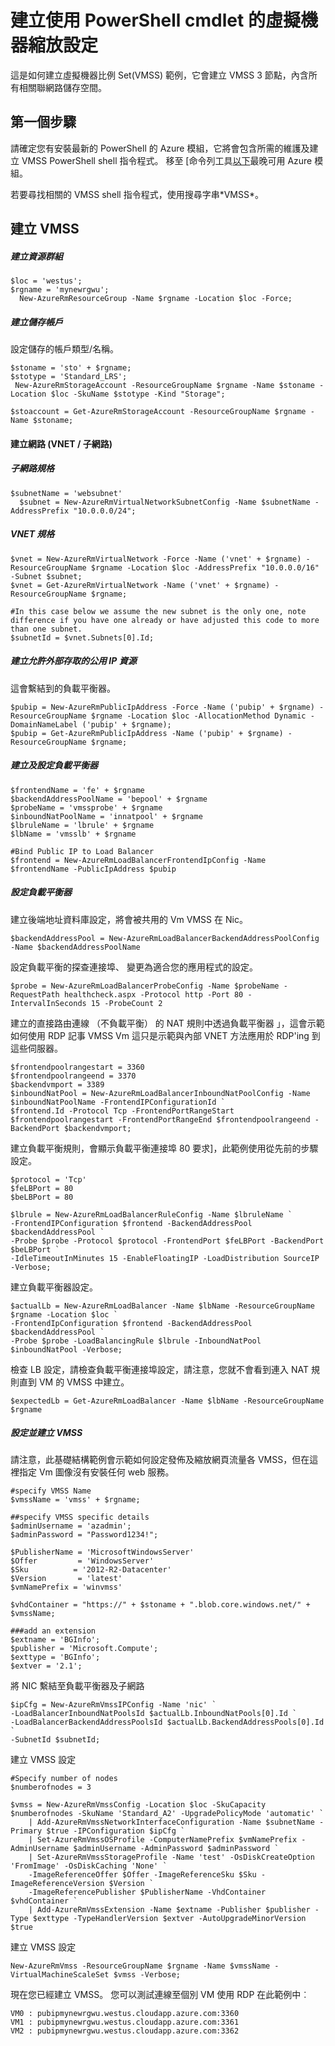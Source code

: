 <properties
    pageTitle="建立使用 PowerShell cmdlet 的虛擬機器縮放比例設定 |Microsoft Azure"
    description="開始建立和管理使用 PowerShell 的 Azure cmdlet 您第一份 Azure 虛擬機器縮放設定"
    services="virtual-machines-windows"
    documentationCenter=""
    authors="danielsollondon"
    manager="timlt"
    editor=""
    tags="azure-resource-manager"/>

<tags
    ms.service="virtual-machines-windows"
    ms.workload="infrastructure-services"
    ms.tgt_pltfrm="na"
    ms.devlang="na"
    ms.topic="article"
    ms.date="09/29/2016"
    ms.author="danielsollondon"/>

# <a name="creating-virtual-machine-scale-sets-using-powershell-cmdlets"></a>建立使用 PowerShell cmdlet 的虛擬機器縮放設定

這是如何建立虛擬機器比例 Set(VMSS) 範例，它會建立 VMSS 3 節點，內含所有相關聯網路儲存空間。

## <a name="first-steps"></a>第一個步驟
請確定您有安裝最新的 PowerShell 的 Azure 模組，它將會包含所需的維護及建立 VMSS PowerShell shell 指令程式。
移至 [命令列工具[以下](http://aka.ms/webpi-azps)最晚可用 Azure 模組。

若要尋找相關的 VMSS shell 指令程式，使用搜尋字串\*VMSS\*。

## <a name="creating-a-vmss"></a>建立 VMSS

##### <a name="create-resource-group"></a>建立資源群組

```
$loc = 'westus';
$rgname = 'mynewrgwu';
  New-AzureRmResourceGroup -Name $rgname -Location $loc -Force;
```

##### <a name="create-storage-account"></a>建立儲存帳戶

設定儲存的帳戶類型/名稱。

```
$stoname = 'sto' + $rgname;
$stotype = 'Standard_LRS';
 New-AzureRmStorageAccount -ResourceGroupName $rgname -Name $stoname -Location $loc -SkuName $stotype -Kind "Storage";

$stoaccount = Get-AzureRmStorageAccount -ResourceGroupName $rgname -Name $stoname;
```

#### <a name="create-networking-vnet--subnet"></a>建立網路 (VNET / 子網路)

##### <a name="subnet-specification"></a>子網路規格

```
$subnetName = 'websubnet'
  $subnet = New-AzureRmVirtualNetworkSubnetConfig -Name $subnetName -AddressPrefix "10.0.0.0/24";
```

##### <a name="vnet-specification"></a>VNET 規格

```
$vnet = New-AzureRmVirtualNetwork -Force -Name ('vnet' + $rgname) -ResourceGroupName $rgname -Location $loc -AddressPrefix "10.0.0.0/16" -Subnet $subnet;
$vnet = Get-AzureRmVirtualNetwork -Name ('vnet' + $rgname) -ResourceGroupName $rgname;

#In this case below we assume the new subnet is the only one, note difference if you have one already or have adjusted this code to more than one subnet.
$subnetId = $vnet.Subnets[0].Id;
```

##### <a name="create-public-ip-resource-to-allow-external-access"></a>建立允許外部存取的公用 IP 資源

這會繫結到的負載平衡器。

```
$pubip = New-AzureRmPublicIpAddress -Force -Name ('pubip' + $rgname) -ResourceGroupName $rgname -Location $loc -AllocationMethod Dynamic -DomainNameLabel ('pubip' + $rgname);
$pubip = Get-AzureRmPublicIpAddress -Name ('pubip' + $rgname) -ResourceGroupName $rgname;
```

##### <a name="create-and-configure-load-balancer"></a>建立及設定負載平衡器

```
$frontendName = 'fe' + $rgname
$backendAddressPoolName = 'bepool' + $rgname
$probeName = 'vmssprobe' + $rgname
$inboundNatPoolName = 'innatpool' + $rgname
$lbruleName = 'lbrule' + $rgname
$lbName = 'vmsslb' + $rgname

#Bind Public IP to Load Balancer
$frontend = New-AzureRmLoadBalancerFrontendIpConfig -Name $frontendName -PublicIpAddress $pubip
```

##### <a name="configure-load-balancer"></a>設定負載平衡器
建立後端地址資料庫設定，將會被共用的 Vm VMSS 在 Nic。

```
$backendAddressPool = New-AzureRmLoadBalancerBackendAddressPoolConfig -Name $backendAddressPoolName
```

設定負載平衡的探查連接埠、 變更為適合您的應用程式的設定。

```
$probe = New-AzureRmLoadBalancerProbeConfig -Name $probeName -RequestPath healthcheck.aspx -Protocol http -Port 80 -IntervalInSeconds 15 -ProbeCount 2
```

建立的直接路由連線 （不負載平衡） 的 NAT 規則中透過負載平衡器 」，這會示範如何使用 RDP 記事 VMSS Vm 這只是示範與內部 VNET 方法應用於 RDP'ing 到這些伺服器。

```
$frontendpoolrangestart = 3360
$frontendpoolrangeend = 3370
$backendvmport = 3389
$inboundNatPool = New-AzureRmLoadBalancerInboundNatPoolConfig -Name $inboundNatPoolName -FrontendIPConfigurationId `
$frontend.Id -Protocol Tcp -FrontendPortRangeStart $frontendpoolrangestart -FrontendPortRangeEnd $frontendpoolrangeend -BackendPort $backendvmport;
```

建立負載平衡規則，會顯示負載平衡連接埠 80 要求]，此範例使用從先前的步驟設定。

```
$protocol = 'Tcp'
$feLBPort = 80
$beLBPort = 80

$lbrule = New-AzureRmLoadBalancerRuleConfig -Name $lbruleName `
-FrontendIPConfiguration $frontend -BackendAddressPool $backendAddressPool `
-Probe $probe -Protocol $protocol -FrontendPort $feLBPort -BackendPort $beLBPort `
-IdleTimeoutInMinutes 15 -EnableFloatingIP -LoadDistribution SourceIP -Verbose;
```

建立負載平衡器設定。

```
$actualLb = New-AzureRmLoadBalancer -Name $lbName -ResourceGroupName $rgname -Location $loc `
-FrontendIpConfiguration $frontend -BackendAddressPool $backendAddressPool `
-Probe $probe -LoadBalancingRule $lbrule -InboundNatPool $inboundNatPool -Verbose;
```

檢查 LB 設定，請檢查負載平衡連接埠設定，請注意，您就不會看到連入 NAT 規則直到 VM 的 VMSS 中建立。

```
$expectedLb = Get-AzureRmLoadBalancer -Name $lbName -ResourceGroupName $rgname
```

##### <a name="configure-and-create-vmss"></a>設定並建立 VMSS

請注意，此基礎結構範例會示範如何設定發佈及縮放網頁流量各 VMSS，但在這裡指定 Vm 圖像沒有安裝任何 web 服務。

```
#specify VMSS Name
$vmssName = 'vmss' + $rgname;

##specify VMSS specific details
$adminUsername = 'azadmin';
$adminPassword = "Password1234!";

$PublisherName = 'MicrosoftWindowsServer'
$Offer         = 'WindowsServer'
$Sku          = '2012-R2-Datacenter'
$Version       = 'latest'
$vmNamePrefix = 'winvmss'

$vhdContainer = "https://" + $stoname + ".blob.core.windows.net/" + $vmssName;

###add an extension
$extname = 'BGInfo';
$publisher = 'Microsoft.Compute';
$exttype = 'BGInfo';
$extver = '2.1';
```

將 NIC 繫結至負載平衡器及子網路

```
$ipCfg = New-AzureRmVmssIPConfig -Name 'nic' `
-LoadBalancerInboundNatPoolsId $actualLb.InboundNatPools[0].Id `
-LoadBalancerBackendAddressPoolsId $actualLb.BackendAddressPools[0].Id `
-SubnetId $subnetId;
```

建立 VMSS 設定

```
#Specify number of nodes
$numberofnodes = 3

$vmss = New-AzureRmVmssConfig -Location $loc -SkuCapacity $numberofnodes -SkuName 'Standard_A2' -UpgradePolicyMode 'automatic' `
  	| Add-AzureRmVmssNetworkInterfaceConfiguration -Name $subnetName -Primary $true -IPConfiguration $ipCfg `
  	| Set-AzureRmVmssOSProfile -ComputerNamePrefix $vmNamePrefix -AdminUsername $adminUsername -AdminPassword $adminPassword `
  	| Set-AzureRmVmssStorageProfile -Name 'test' -OsDiskCreateOption 'FromImage' -OsDiskCaching 'None' `
    -ImageReferenceOffer $Offer -ImageReferenceSku $Sku -ImageReferenceVersion $Version `
    -ImageReferencePublisher $PublisherName -VhdContainer $vhdContainer `
  	| Add-AzureRmVmssExtension -Name $extname -Publisher $publisher -Type $exttype -TypeHandlerVersion $extver -AutoUpgradeMinorVersion $true
```

建立 VMSS 設定

```
New-AzureRmVmss -ResourceGroupName $rgname -Name $vmssName -VirtualMachineScaleSet $vmss -Verbose;
```

現在您已經建立 VMSS。 您可以測試連線至個別 VM 使用 RDP 在此範例中︰

```
VM0 : pubipmynewrgwu.westus.cloudapp.azure.com:3360
VM1 : pubipmynewrgwu.westus.cloudapp.azure.com:3361
VM2 : pubipmynewrgwu.westus.cloudapp.azure.com:3362
```
